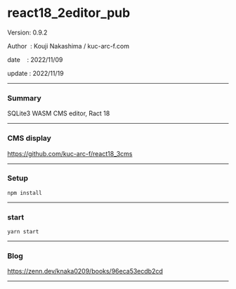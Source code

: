 ﻿# react18_2editor_pub

 Version: 0.9.2

 Author  : Kouji Nakashima / kuc-arc-f.com

 date    : 2022/11/09 

 update  : 2022/11/19 

***
### Summary

SQLite3 WASM CMS editor, Ract 18

***
### CMS display

https://github.com/kuc-arc-f/react18_3cms

***
### Setup
```
npm install
```


***
### start

```
yarn start
```

***
### Blog

https://zenn.dev/knaka0209/books/96eca53ecdb2cd

***

